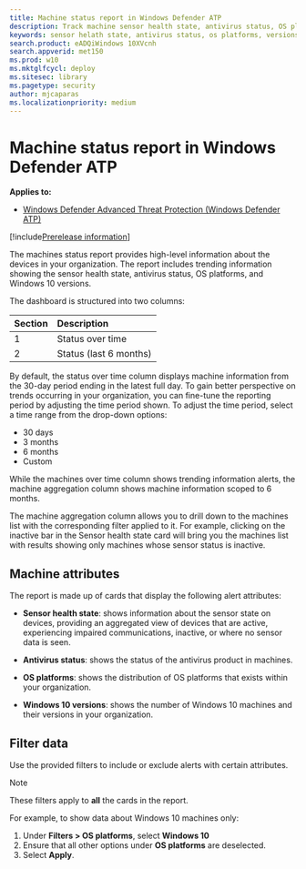 ```yaml
---
title: Machine status report in Windows Defender ATP
description: Track machine sensor health state, antivirus status, OS platforms, and versions using the machine status report 
keywords: sensor helath state, antivirus status, os platforms, versions
search.product: eADQiWindows 10XVcnh
search.appverid: met150
ms.prod: w10
ms.mktglfcycl: deploy
ms.sitesec: library
ms.pagetype: security
author: mjcaparas
ms.localizationpriority: medium
---
```


# Machine status report in Windows Defender ATP

**Applies to:**
- [Windows Defender Advanced Threat Protection (Windows Defender ATP)](https://wincom.blob.core.windows.net/documents/Windows10_Commercial_Comparison.pdf)

[!include[Prerelease information](prerelease.md)]

The machines status report provides high-level information about the devices in your organization. The report includes trending information showing the sensor health state, antivirus status, OS platforms, and Windows 10 versions.


The dashboard is structured into two columns:


Section | Description 
:---|:---
1 | Status over time
2 | Status (last 6 months)



By default, the status over time column displays machine information from the 30-day period ending in the latest full day. To gain better perspective on trends occurring in your organization, you can fine-tune the reporting period by adjusting the time period shown. To adjust the time period, select a time range from the drop-down options:

- 30 days
- 3 months
- 6 months
- Custom

While the machines over time column shows trending information alerts, the machine aggregation column shows machine information scoped to 6 months.

 The machine aggregation column allows you to drill down to the machines list with the corresponding filter applied to it. For example, clicking on the inactive bar in the Sensor health state card will bring you the machines list with results showing only machines whose sensor status is inactive. 




## Machine attributes
The report is made up of cards that display the following alert attributes:

- **Sensor health state**: shows information about the sensor state on devices, providing an aggregated view of devices that are active, experiencing impaired communications, inactive, or where no sensor data is seen.


- **Antivirus status**: shows the status of the antivirus product in machines.


- **OS platforms**: shows the distribution of OS platforms that exists within your organization. 

- **Windows 10 versions**: shows the number of Windows 10 machines and their versions in your organization.



## Filter data

Use the provided filters to include or exclude alerts with certain attributes.

>[!NOTE]
>These filters apply to **all** the cards in the report.

For example, to show data about Windows 10 machines only:

1. Under **Filters > OS platforms**, select **Windows 10**
2. Ensure that all other options under **OS platforms** are deselected.
3. Select **Apply**. 